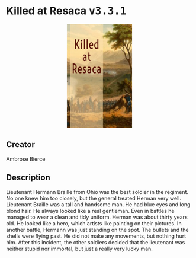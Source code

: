
# Killed at Resaca <kbd>v3.3.1</kbd>

<center>
  <img src="./cover-1024.jpg"/>
</center>

## Creator
Ambrose Bierce

## Description
Lieutenant Hermann Braille from Ohio was the best soldier in the regiment. No one knew him too closely, but the general treated Herman very well. Lieutenant Braille was a tall and handsome man. He had blue eyes and long blond hair. He always looked like a real gentleman. Even in battles he managed to wear a clean and tidy uniform. Herman was about thirty years old. He looked like a hero, which artists like painting on their pictures. In another battle, Hermann was just standing on the spot. The bullets and the shells were flying past. He did not make any movements, but nothing hurt him. After this incident, the other soldiers decided that the lieutenant was neither stupid nor immortal, but just a really very lucky man.
